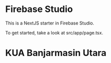 
# Firebase Studio

This is a NextJS starter in Firebase Studio.

To get started, take a look at src/app/page.tsx.
# KUA Banjarmasin Utara
